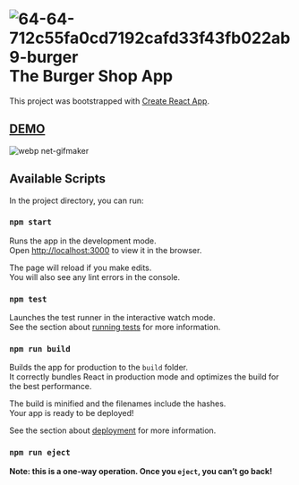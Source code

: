 # ![64-64-712c55fa0cd7192cafd33f43fb022ab9-burger](https://user-images.githubusercontent.com/44545113/49510473-ff7a8a00-f890-11e8-9ea5-2557d47ab87f.png) The Burger Shop App
This project was bootstrapped with [Create React App](https://github.com/facebook/create-react-app).
## [DEMO](https://the-burger-shop-01.firebaseapp.com/)

![webp net-gifmaker](https://user-images.githubusercontent.com/44545113/49511109-dfe46100-f892-11e8-91b8-bf2068ae835f.gif)

## Available Scripts

In the project directory, you can run:

### `npm start`

Runs the app in the development mode.<br>
Open [http://localhost:3000](http://localhost:3000) to view it in the browser.

The page will reload if you make edits.<br>
You will also see any lint errors in the console.

### `npm test`

Launches the test runner in the interactive watch mode.<br>
See the section about [running tests](https://facebook.github.io/create-react-app/docs/running-tests) for more information.

### `npm run build`

Builds the app for production to the `build` folder.<br>
It correctly bundles React in production mode and optimizes the build for the best performance.

The build is minified and the filenames include the hashes.<br>
Your app is ready to be deployed!

See the section about [deployment](https://facebook.github.io/create-react-app/docs/deployment) for more information.

### `npm run eject`

**Note: this is a one-way operation. Once you `eject`, you can’t go back!**
